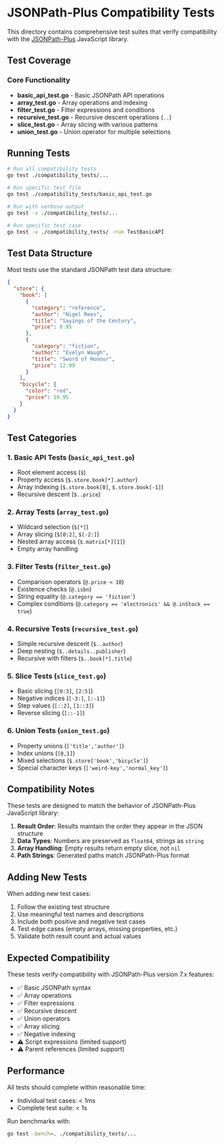 # JSONPath-Plus Compatibility Tests

This directory contains comprehensive test suites that verify compatibility with the [JSONPath-Plus](https://github.com/JSONPath-Plus/JSONPath) JavaScript library.

## Test Coverage

### Core Functionality
- **basic_api_test.go** - Basic JSONPath API operations
- **array_test.go** - Array operations and indexing
- **filter_test.go** - Filter expressions and conditions
- **recursive_test.go** - Recursive descent operations (`..`)
- **slice_test.go** - Array slicing with various patterns
- **union_test.go** - Union operator for multiple selections

## Running Tests

```bash
# Run all compatibility tests
go test ./compatibility_tests/...

# Run specific test file
go test ./compatibility_tests/basic_api_test.go

# Run with verbose output
go test -v ./compatibility_tests/...

# Run specific test case
go test -v ./compatibility_tests/ -run TestBasicAPI
```

## Test Data Structure

Most tests use the standard JSONPath test data structure:

```json
{
  "store": {
    "book": [
      {
        "category": "reference",
        "author": "Nigel Rees",
        "title": "Sayings of the Century",
        "price": 8.95
      },
      {
        "category": "fiction",
        "author": "Evelyn Waugh",
        "title": "Sword of Honour",
        "price": 12.99
      }
    ],
    "bicycle": {
      "color": "red",
      "price": 19.95
    }
  }
}
```

## Test Categories

### 1. Basic API Tests (`basic_api_test.go`)
- Root element access (`$`)
- Property access (`$.store.book[*].author`)
- Array indexing (`$.store.book[0]`, `$.store.book[-1]`)
- Recursive descent (`$..price`)

### 2. Array Tests (`array_test.go`)
- Wildcard selection (`$[*]`)
- Array slicing (`$[0:2]`, `$[-2:]`)
- Nested array access (`$.matrix[*][1]`)
- Empty array handling

### 3. Filter Tests (`filter_test.go`)
- Comparison operators (`@.price < 10`)
- Existence checks (`@.isbn`)
- String equality (`@.category == 'fiction'`)
- Complex conditions (`@.category == 'electronics' && @.inStock == true`)

### 4. Recursive Tests (`recursive_test.go`)
- Simple recursive descent (`$..author`)
- Deep nesting (`$..details..publisher`)
- Recursive with filters (`$..book[*].title`)

### 5. Slice Tests (`slice_test.go`)
- Basic slicing (`[0:3]`, `[2:5]`)
- Negative indices (`[-3:]`, `[:-1]`)
- Step values (`[::2]`, `[1::3]`)
- Reverse slicing (`[::-1]`)

### 6. Union Tests (`union_test.go`)
- Property unions (`['title','author']`)
- Index unions (`[0,1]`)
- Mixed selections (`$.store['book','bicycle']`)
- Special character keys (`['weird-key','normal_key']`)

## Compatibility Notes

These tests are designed to match the behavior of JSONPath-Plus JavaScript library:

1. **Result Order**: Results maintain the order they appear in the JSON structure
2. **Data Types**: Numbers are preserved as `float64`, strings as `string`
3. **Array Handling**: Empty results return empty slice, not `nil`
4. **Path Strings**: Generated paths match JSONPath-Plus format

## Adding New Tests

When adding new test cases:

1. Follow the existing test structure
2. Use meaningful test names and descriptions
3. Include both positive and negative test cases
4. Test edge cases (empty arrays, missing properties, etc.)
5. Validate both result count and actual values

## Expected Compatibility

These tests verify compatibility with JSONPath-Plus version 7.x features:

- ✅ Basic JSONPath syntax
- ✅ Array operations
- ✅ Filter expressions
- ✅ Recursive descent
- ✅ Union operators
- ✅ Array slicing
- ✅ Negative indexing
- ⚠️  Script expressions (limited support)
- ⚠️  Parent references (limited support)

## Performance

All tests should complete within reasonable time:
- Individual test cases: < 1ms
- Complete test suite: < 1s

Run benchmarks with:
```bash
go test -bench=. ./compatibility_tests/...
```